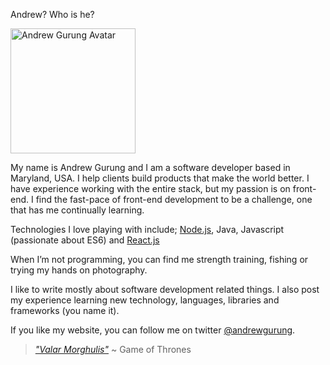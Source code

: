 <p class="message">
  Andrew? Who is he?
</p>

<img src="https://avatars3.githubusercontent.com/u/6941709?v=3&s=460" width="200" height="200" alt='Andrew Gurung Avatar'/>

My name is Andrew Gurung and I am a software developer based in Maryland, USA. I help clients build products that make the world better. I have experience working with the entire stack, but my passion is on front-end. I find the fast-pace of front-end development to be a challenge, one that has me continually learning.

Technologies I love playing with include; [Node.js](https://nodejs.org/en/), Java, Javascript (passionate about ES6) and [React.js](https://facebook.github.io/react/)

When I’m not programming, you can find me strength training, fishing or trying my hands on photography.

I like to write mostly about software development related things. I also post my experience learning new technology, languages, libraries and frameworks (you name it).

If you like my website, you can follow me on twitter [@andrewgurung](https://twitter.com/andrewgurung).

> [*"Valar Morghulis"*](http://gameofthrones.wikia.com/wiki/Valar_Morghulis) ~ Game of Thrones
